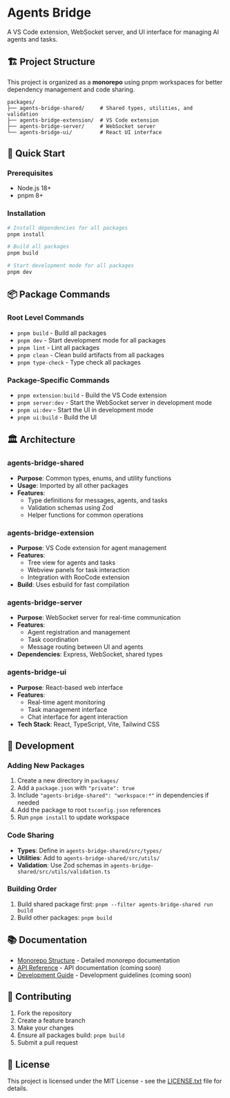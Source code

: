 # Agents Bridge

A VS Code extension, WebSocket server, and UI interface for managing AI agents and tasks.

## 🏗️ Project Structure

This project is organized as a **monorepo** using pnpm workspaces for better dependency management and code sharing.

```
packages/
├── agents-bridge-shared/     # Shared types, utilities, and validation
├── agents-bridge-extension/  # VS Code extension
├── agents-bridge-server/     # WebSocket server
└── agents-bridge-ui/         # React UI interface
```

## 🚀 Quick Start

### Prerequisites

- Node.js 18+
- pnpm 8+

### Installation

```bash
# Install dependencies for all packages
pnpm install

# Build all packages
pnpm build

# Start development mode for all packages
pnpm dev
```

## 📦 Package Commands

### Root Level Commands

- `pnpm build` - Build all packages
- `pnpm dev` - Start development mode for all packages
- `pnpm lint` - Lint all packages
- `pnpm clean` - Clean build artifacts from all packages
- `pnpm type-check` - Type check all packages

### Package-Specific Commands

- `pnpm extension:build` - Build the VS Code extension
- `pnpm server:dev` - Start the WebSocket server in development mode
- `pnpm ui:dev` - Start the UI in development mode
- `pnpm ui:build` - Build the UI

## 🏛️ Architecture

### agents-bridge-shared

- **Purpose**: Common types, enums, and utility functions
- **Usage**: Imported by all other packages
- **Features**:
  - Type definitions for messages, agents, and tasks
  - Validation schemas using Zod
  - Helper functions for common operations

### agents-bridge-extension

- **Purpose**: VS Code extension for agent management
- **Features**:
  - Tree view for agents and tasks
  - Webview panels for task interaction
  - Integration with RooCode extension
- **Build**: Uses esbuild for fast compilation

### agents-bridge-server

- **Purpose**: WebSocket server for real-time communication
- **Features**:
  - Agent registration and management
  - Task coordination
  - Message routing between UI and agents
- **Dependencies**: Express, WebSocket, shared types

### agents-bridge-ui

- **Purpose**: React-based web interface
- **Features**:
  - Real-time agent monitoring
  - Task management interface
  - Chat interface for agent interaction
- **Tech Stack**: React, TypeScript, Vite, Tailwind CSS

## 🔧 Development

### Adding New Packages

1. Create a new directory in `packages/`
2. Add a `package.json` with `"private": true`
3. Include `"agents-bridge-shared": "workspace:*"` in dependencies if needed
4. Add the package to root `tsconfig.json` references
5. Run `pnpm install` to update workspace

### Code Sharing

- **Types**: Define in `agents-bridge-shared/src/types/`
- **Utilities**: Add to `agents-bridge-shared/src/utils/`
- **Validation**: Use Zod schemas in `agents-bridge-shared/src/utils/validation.ts`

### Building Order

1. Build shared package first: `pnpm --filter agents-bridge-shared run build`
2. Build other packages: `pnpm build`

## 📚 Documentation

- [Monorepo Structure](MONOREPO.md) - Detailed monorepo documentation
- [API Reference](docs/api.md) - API documentation (coming soon)
- [Development Guide](docs/development.md) - Development guidelines (coming soon)

## 🤝 Contributing

1. Fork the repository
2. Create a feature branch
3. Make your changes
4. Ensure all packages build: `pnpm build`
5. Submit a pull request

## 📄 License

This project is licensed under the MIT License - see the [LICENSE.txt](LICENSE.txt) file for details.
